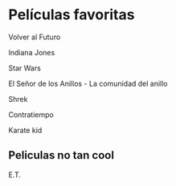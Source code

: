 # Películas favoritas

Volver al Futuro

Indiana Jones

Star Wars

El Señor de los Anillos - La comunidad del anillo

Shrek

Contratiempo

Karate kid

## Peliculas no tan cool

E.T.
